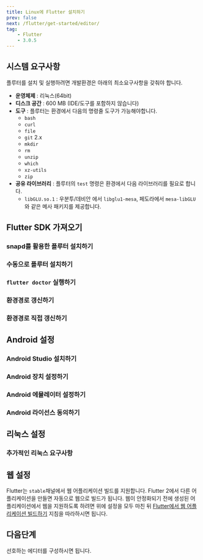 ```yaml
---
title: Linux에 Flutter 설치하기
prev: false
next: /flutter/get-started/editor/
tag:
    - Flutter
    - 3.0.5
---
```


## 시스템 요구사항

플루터를 설치 및 실행하려면 개발환경은 아래의 최소요구사항을 갖춰야 합니다.

* **운영체제** : 리눅스(64bit)
* **디스크 공간** : 600 MB (IDE/도구를 포함하지 않습니다)
* **도구** : 플루터는 환경에서 다음의 명령줄 도구가 가능해야합니다.
    * `bash`
    * `curl`
    * `file`
    * `git` 2.x
    * `mkdir`
    * `rm`
    * `unzip`
    * `which`
    * `xz-utils`
    * `zip`
* **공유 라이브러리** : 플루터의 `test` 명령은 환경에서 다음 라이브러리를 필요로 합니다.
    * `libGLU.so.1` : 우분투/데비안 에서 `libglu1-mesa`, 페도라에서 `mesa-libGLU`와 같은 메사 패키지를 제공합니다.

## Flutter SDK 가져오기

### snapd를 활용한 플루터 설치하기

### 수동으로 플루터 설치하기

### `flutter doctor` 실행하기

### 환경경로 갱신하기

### 환경경로 직접 갱신하기

## Android 설정

### Android Studio 설치하기

### Android 장치 설정하기

### Android 에뮬레이터 설정하기

### Android 라이선스 동의하기

## 리눅스 설정

### 추가적인 리눅스 요구사항

## 웹 설정

Flutter는 `stable`채널에서 웹 어플리케이션 빌드를 지원합니다.
Flutter 2에서 다른 어플리케이션을 만들면 자동으로 웹으로 빌드가 됩니다.
웹이 안정화되기 전에 생성된 어플리케이션에서 웹을 지원하도록 하려면 위에 설정을 모두 마친 뒤 [Flutter에서 웹 어플리케이션 빌드하기](../web.md) 지침을 따라하시면 됩니다.

## 다음단계

선호하는 에디터를 구성하시면 됩니다.